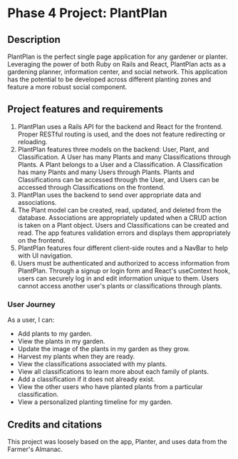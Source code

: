 # Phase 4 Project: PlantPlan

## Description

PlantPlan is the perfect single page application for any gardener or planter. Leveraging the power of both Ruby on Rails and React, PlantPlan acts as a gardening planner, information center, and social network. This application has the potential to be developed across different planting zones and feature a more robust social component.

## Project features and requirements

1. PlantPlan uses a Rails API for the backend and React for the frontend. Proper RESTful routing is used, and the does not feature redirecting or reloading.
2. PlantPlan features three models on the backend: User, Plant, and Classification. A User has many Plants and many Classifications through Plants. A Plant belongs to a User and a Classification. A Classification has many Plants and many Users through Plants. Plants and Classifications can be accessed through the User, and Users can be accessed through Classifications on the frontend.
3. PlantPlan uses the backend to send over appropriate data and associations.
4. The Plant model can be created, read, updated, and deleted from the database. Associations are appropriately updated when a CRUD action is taken on a Plant object. Users and Classifications can be created and read. The app features validation errors and displays them appropriately on the frontend.
5. PlantPlan features four different client-side routes and a NavBar to help with UI navigation.
6. Users must be authenticated and authorized to access information from PlantPlan. Through a signup or login form and React's useContext hook, users can securely log in and edit information unique to them. Users cannot access another user's plants or classifications through plants.

### User Journey

As a user, I can:

- Add plants to my garden.
- View the plants in my garden.
- Update the image of the plants in my garden as they grow.
- Harvest my plants when they are ready.
- View the classifications associated with my plants.
- View all classifications to learn more about each family of plants.
- Add a classification if it does not already exist.
- View the other users who have planted plants from a particular classification.
- View a personalized planting timeline for my garden.

## Credits and citations

This project was loosely based on the app, Planter, and uses data from the Farmer's Almanac. 